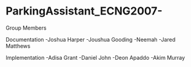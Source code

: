 # ParkingAssistant_ECNG2007-

Group Members

Documentation
-Joshua Harper
-Joushua Gooding 
-Neemah
-Jared Matthews


Implementation
-Adisa Grant
-Daniel John
-Deon Apaddo 
-Akim Murray 
